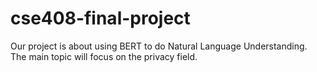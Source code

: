 # cse408-final-project
Our project is about using BERT to do Natural Language Understanding. The main topic will focus on the privacy field.
